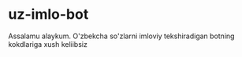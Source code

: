 # uz-imlo-bot
Assalamu alaykum. O'zbekcha so'zlarni imloviy tekshiradigan botning kokdlariga xush keliibsiz
